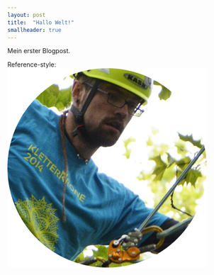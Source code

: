 ```yaml
---
layout: post
title:  "Hallo Welt!"
smallheader: true
---
```

Mein erster  Blogpost.

Reference-style: 
![alt text][logo]

[logo]: /img_posts/mathias-am-seil_rund.png "That's me!"